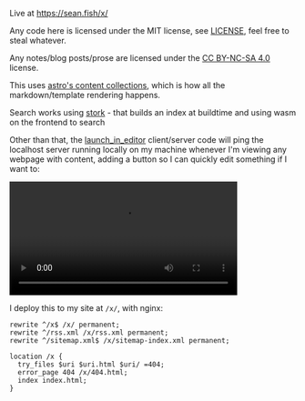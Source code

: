 Live at <https://sean.fish/x/>

Any code here is licensed under the MIT license, see [LICENSE](./LICENSE), feel free to steal whatever.

Any notes/blog posts/prose are licensed under the [CC BY-NC-SA 4.0](https://creativecommons.org/licenses/by-nc-sa/4.0/) license.

This uses [astro's content collections](https://docs.astro.build/en/tutorials/add-content-collections/), which is how all the markdown/template rendering happens.

Search works using [stork](https://stork-search.net/) - that builds an index at buildtime and using wasm on the frontend to search

Other than that, the [launch_in_editor](./scripts/launch_in_editor.go) client/server code will ping the localhost server running locally on my machine whenever I'm viewing any webpage with content, adding a button so I can quickly edit something if I want to:

<video src="https://github.com/seanbreckenridge/exobrain/assets/7804791/7ab04b7e-8471-48b2-97ca-4779dd0d6e33" width=400></video>

I deploy this to my site at `/x/`, with nginx:

```
rewrite ^/x$ /x/ permanent;
rewrite ^/rss.xml /x/rss.xml permanent;
rewrite ^/sitemap.xml$ /x/sitemap-index.xml permanent;

location /x {
  try_files $uri $uri.html $uri/ =404;
  error_page 404 /x/404.html;
  index index.html;
}
```
